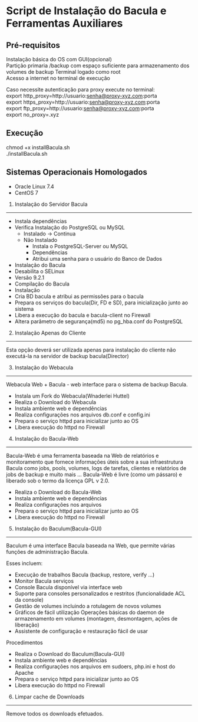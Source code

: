 Script de Instalação do Bacula e Ferramentas Auxiliares
==============================================

Pré-requisitos
--------------
 Instalação básica do OS com GUI(opcional)     
 Partição primaria /backup com espaço suficiente para armazenamento dos volumes de backup
 Terminal logado como root   
 Acesso a internet no terminal de execução   
 
 Caso necessite autenticação para proxy execute no terminal:   
 export http_proxy=http://usuario:senha@proxy-xyz.com:porta  
 export https_proxy=http://usuario:senha@proxy-xyz.com:porta   
 export ftp_proxy=http://usuario:senha@proxy-xyz.com:porta   
 export no_proxy=.xyz     


Execução
--------
chmod +x installBacula.sh   
./installBacula.sh   


Sistemas Operacionais Homologados
-------------------------------------------------

 - Oracle Linux 7.4
 - CentOS 7

1. Instalação do Servidor Bacula
------------------------------

 - Instala dependências
 - Verifica Instalação do PostgreSQL ou MySQL
	- Instalado -> Continua
	- Não Instalado
		- Instala o PostgreSQL-Server ou MySQL
		- Dependências
		- Atribui  uma senha para o usuário do Banco de Dados
 - Instalação do Bacula
 - Desabilita o SELinux
 - Versão 9.2.1
 - Compilação do Bacula
 - Instalação
 - Cria BD bacula e atribui as permissões para o bacula 
 - Prepara os serviços do bacula(Dir, FD e SD), para inicialização junto ao sistema
 - Libera a execução do bacula e bacula-client no Firewall
 - Altera parâmetro de segurança(md5) no pg_hba.conf do PostgreSQL


2. Instalação Apenas do Cliente
---------------------------------------------------------------
Esta opção deverá ser utilizada apenas para instalação do cliente não executá-la na servidor de backup bacula(Director)


3. Instalação do Webacula
----------------------------------
Webacula  Web + Bacula - web interface para o sistema de backup Bacula.

- Instala um Fork do Webacula(Wnaderlei Huttel)
- Realiza o Download do Webacula
- Instala ambiente web e dependências
- Realiza configurações nos arquivos db.conf e config.ini
- Prepara o serviço httpd para inicializar junto ao OS
- Libera execução do httpd no Firewall

4. Instalação do Bacula-Web
----------------------------------
Bacula-Web é uma ferramenta baseada na Web de relatórios e monitoramento que fornece informações úteis sobre a sua infraestrutura Bacula como jobs, pools, volumes, logs de tarefas, clientes e relatórios de jobs de backup e muito mais ...
Bacula-Web é livre (como um pássaro) e liberado sob o termo da licença GPL v 2.0.

- Realiza o Download do Bacula-Web
- Instala ambiente web e dependências
- Realiza configurações nos arquivos 
- Prepara o serviço httpd para inicializar junto ao OS
- Libera execução do httpd no Firewall

5. Instalação do Baculum(Bacula-GUI)
----------------------------------
Baculum é uma interface Bacula baseada na Web, que permite várias funções de administração Bacula.

Esses incluem:

- Execução de trabalhos Bacula (backup, restore, verify ...)
- Monitor Bacula serviços
- Console Bacula disponível via interface web
- Suporte para consoles personalizados e restritos (funcionalidade ACL da console)
- Gestão de volumes incluindo a rotulagem de novos volumes
- Gráficos de fácil utilização Operações básicas do daemon de armazenamento em volumes (montagem, desmontagem, ações de liberação)
- Assistente de configuração e restauração fácil de usar

Procedimentos

- Realiza o Download do Baculum(Bacula-GUI)
- Instala ambiente web e dependências
- Realiza configurações nos arquivos em sudoers, php.ini e host do Apache
- Prepara o serviço httpd para inicializar junto ao OS
- Libera execução do httpd no Firewall



6. Limpar cache de Downloads
----------------------------------------
Remove todos os downloads efetuados.
